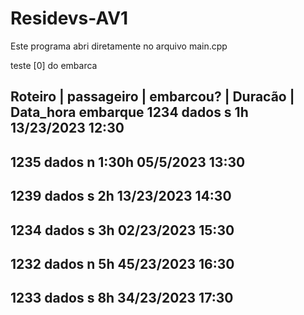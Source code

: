 # Residevs-AV1

Este programa abri diretamente no arquivo main.cpp

teste
[0] do embarca

Roteiro |  passageiro | embarcou? | Duracão | Data_hora embarque
1234         dados           s           1h     13/23/2023 12:30
--------------------------------------------------------------
1235         dados           n          1:30h    05/5/2023 13:30
--------------------------------------------------------------
1239        dados           s           2h       13/23/2023 14:30
--------------------------------------------------------------
1234        dados           s           3h       02/23/2023 15:30
--------------------------------------------------------------
1232        dados           n          5h        45/23/2023 16:30
--------------------------------------------------------------
1233        dados           s           8h       34/23/2023 17:30
--------------------------------------------------------------